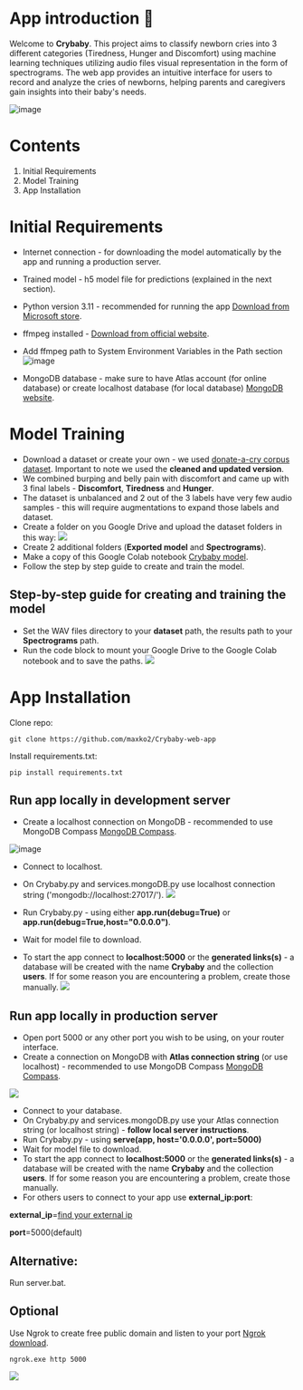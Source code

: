# App introduction 👶
Welcome to **Crybaby**. This project aims to classify newborn cries into 3 different categories (Tiredness, Hunger and Discomfort) using machine learning techniques utilizing audio files visual representation in the form of spectrograms. The web app provides an intuitive interface for users to record and analyze the cries of newborns, helping parents and caregivers gain insights into their baby's needs.


![image](https://github.com/maxko2/Crybaby-web-app/assets/49914498/51c0b2ef-26df-43a9-af8d-2c16cbf669c8)

# Contents
1. Initial Requirements
2. Model Training
3. App Installation

# Initial Requirements
 - Internet connection - for downloading the model automatically by the app and running a production server.
 - Trained model - h5 model file for predictions (explained in the next section).
 - Python version 3.11 - recommended for running the app [Download from Microsoft 
          store](https://apps.microsoft.com/store/detail/python-311/9NRWMJP3717K?hl=en-us&gl=us).
          
 - ffmpeg installed - [Download from official 
         website](https://ffmpeg.org/download.html).
         
 - Add ffmpeg path to System Environment Variables in the Path section 
 ![image](https://i.imgur.com/7jjHdyn.png)
 
 - MongoDB database - make sure to have Atlas account (for online database) or create localhost database (for local database) [MongoDB website](https://www.mongodb.com).


# Model Training

 - Download a dataset or create your own - we used [donate-a-cry corpus dataset](https://github.com/gveres/donateacry-corpus). Important to note we used the **cleaned and updated version**.
 - We combined burping and belly pain with discomfort and came up with 3 final labels - **Discomfort**, **Tiredness** and **Hunger**.
 - The dataset is unbalanced and 2 out of the 3 labels have very few audio samples - this will require augmentations to expand those labels and dataset.
 - Create a folder on you Google Drive and upload the dataset folders in this way:
 ![](https://i.imgur.com/v5RGZ2F.png)
 - Create 2 additional folders (**Exported model** and **Spectrograms**).
 - Make a copy of this Google Colab notebook [Crybaby model](https://colab.research.google.com/drive/1B4__lcx4jVSa0GyM7LuUFc3F71G0ot5w?authuser=1#scrollTo=ZWXv5pPWyQIg).
 - Follow the step by step guide to create and train the model.
 ## Step-by-step guide for creating and training the model
 
 - Set the WAV files directory to your **dataset** path, the results path to your **Spectrograms** path.
 - Run the code block to mount your Google Drive to the Google Colab notebook and to save the paths.
 ![](https://imgur.com/a/rkzyf9A)

# App Installation
Clone repo:

    git clone https://github.com/maxko2/Crybaby-web-app
        
Install requirements.txt:

    pip install requirements.txt
   

## Run app locally in development server

 - Create a localhost connection on MongoDB - recommended to use MongoDB Compass [MongoDB Compass](https://www.mongodb.com/try/download/compass).
 
 
![image](https://i.imgur.com/BGQXkiJ.png)
 - Connect to localhost.
 - On Crybaby.py and services.mongoDB.py use localhost connection string ('mongodb://localhost:27017/').
 ![](https://i.imgur.com/duk7Iv0.png)
 
 - Run Crybaby.py - using either **app.run(debug=True)** or **app.run(debug=True,host="0.0.0.0")**.
 - Wait for model file to download.
 - To start the app connect to **localhost:5000** or the **generated links(s)** - a database will be created with the name **Crybaby** and the collection **users**. If for some reason you are encountering a problem, create those manually.
![](https://i.imgur.com/8mhbRdy.png)
 
## Run app locally in production server
 
 - Open port 5000 or any other port you wish to be using, on your router interface.
 - Create a connection on MongoDB with **Atlas connection string** (or use localhost) - recommended to use MongoDB Compass [MongoDB Compass](https://www.mongodb.com/try/download/compass).
 
![](https://i.imgur.com/e8NVaSt.png)
 - Connect to your database.
 - On Crybaby.py and services.mongoDB.py use your Atlas connection string (or localhost string) - **follow local server instructions**.
 -  Run Crybaby.py - using **serve(app, host='0.0.0.0', port=5000)** 
 - Wait for model file to download.
 - To start the app connect to **localhost:5000** or the **generated links(s)** - a database will be created with the name **Crybaby** and the collection **users**. If for some reason you are encountering a problem, create those manually.
 - For others users to connect to your app use **external_ip:port**:
 
 **external_ip**=[find your external ip](https://whatismyipaddress.com)
 
 **port**=5000(default)
 
 

## **Alternative:**

 Run server.bat.
 


## Optional

 Use Ngrok to create free public domain and listen to your port [Ngrok download](https://ngrok.com/download).
 
    ngrok.exe http 5000
   ![](https://i.imgur.com/YRGSWly.png)



    
